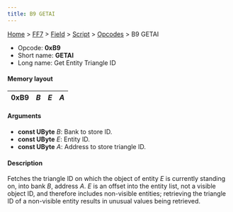 ```yaml
---
title: B9 GETAI
---
```


[Home](/Main%20Page.md) > [FF7](/FF7.md) > [Field](/FF7/Field.md) > [Script](/FF7/Field/Script.md) > [Opcodes](/FF7/Field/Script/Opcodes.md) > B9 GETAI

-   Opcode: **0xB9**
-   Short name: **GETAI**
-   Long name: Get Entity Triangle ID

#### Memory layout

| 0xB9 | *B* | *E* | *A* |
|------|-----|-----|-----|

#### Arguments

-   **const UByte** *B*: Bank to store ID.
-   **const UByte** *E*: Entity ID.
-   **const UByte** *A*: Address to store triangle ID.

#### Description

Fetches the triangle ID on which the object of entity *E* is currently
standing on, into bank *B*, address *A*. *E* is an offset into the
entity list, not a visible object ID, and therefore includes non-visible
entities; retrieving the triangle ID of a non-visible entity results in
unusual values being retrieved.
